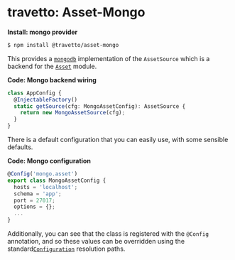 travetto: Asset-Mongo
===

**Install: mongo provider**
```bash
$ npm install @travetto/asset-mongo
```

This provides a [`mongodb`](https://mongodb.com) implementation of the `AssetSource` which is a backend for the [`Asset`](https://github.com/travetto/travetto/tree/master/module/asset) module.  

**Code: Mongo backend wiring**
```typescript
class AppConfig {
  @InjectableFactory()
  static getSource(cfg: MongoAssetConfig): AssetSource {
    return new MongoAssetSource(cfg);
  }
}
```

There is a default configuration that you can easily use, with some sensible defaults. 

**Code: Mongo configuration**
```typescript
@Config('mongo.asset')
export class MongoAssetConfig {
  hosts = 'localhost';
  schema = 'app';
  port = 27017;
  options = {};
  ...
}
```

Additionally, you can see that the class is registered with the `@Config` annotation, and so these values can be overridden using the standard[`Configuration`](https://github.com/travetto/travetto/tree/master/module/config) resolution paths. 
